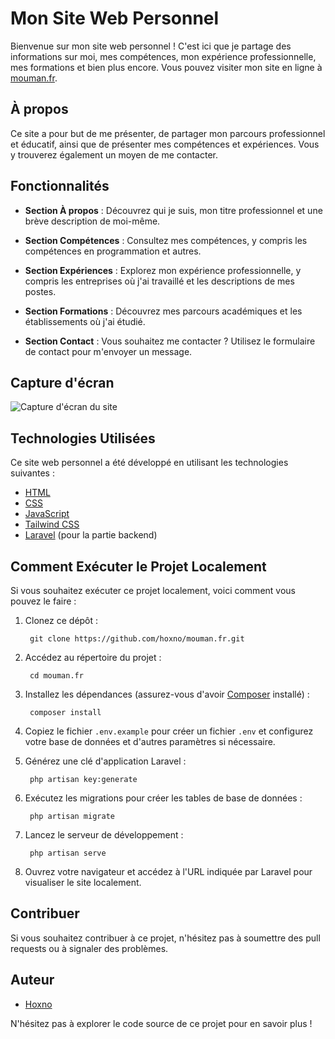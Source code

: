 # Mon Site Web Personnel

Bienvenue sur mon site web personnel ! C'est ici que je partage des informations sur moi, mes compétences, mon expérience professionnelle, mes formations et bien plus encore. Vous pouvez visiter mon site en ligne à [mouman.fr](https://mouman.fr).

## À propos

Ce site a pour but de me présenter, de partager mon parcours professionnel et éducatif, ainsi que de présenter mes compétences et expériences. Vous y trouverez également un moyen de me contacter.

## Fonctionnalités

- **Section À propos** : Découvrez qui je suis, mon titre professionnel et une brève description de moi-même.

- **Section Compétences** : Consultez mes compétences, y compris les compétences en programmation et autres.

- **Section Expériences** : Explorez mon expérience professionnelle, y compris les entreprises où j'ai travaillé et les descriptions de mes postes.

- **Section Formations** : Découvrez mes parcours académiques et les établissements où j'ai étudié.

- **Section Contact** : Vous souhaitez me contacter ? Utilisez le formulaire de contact pour m'envoyer un message.

## Capture d'écran

![Capture d'écran du site](screenshot.png)

## Technologies Utilisées

Ce site web personnel a été développé en utilisant les technologies suivantes :

- [HTML](https://developer.mozilla.org/en-US/docs/Web/HTML)
- [CSS](https://developer.mozilla.org/en-US/docs/Web/CSS)
- [JavaScript](https://developer.mozilla.org/en-US/docs/Web/JavaScript)
- [Tailwind CSS](https://tailwindcss.com/)
- [Laravel](https://laravel.com/) (pour la partie backend)

## Comment Exécuter le Projet Localement

Si vous souhaitez exécuter ce projet localement, voici comment vous pouvez le faire :

1. Clonez ce dépôt :

        git clone https://github.com/hoxno/mouman.fr.git

2. Accédez au répertoire du projet :
        
        cd mouman.fr
3. Installez les dépendances (assurez-vous d'avoir [Composer](https://getcomposer.org/) installé) :

        composer install

4. Copiez le fichier `.env.example` pour créer un fichier `.env` et configurez votre base de données et d'autres paramètres si nécessaire.

5. Générez une clé d'application Laravel :

        php artisan key:generate

6. Exécutez les migrations pour créer les tables de base de données :

        php artisan migrate

7. Lancez le serveur de développement :

        php artisan serve

8. Ouvrez votre navigateur et accédez à l'URL indiquée par Laravel pour visualiser le site localement.

## Contribuer

Si vous souhaitez contribuer à ce projet, n'hésitez pas à soumettre des pull requests ou à signaler des problèmes.

## Auteur

- [Hoxno](https://github.com/hoxno)

N'hésitez pas à explorer le code source de ce projet pour en savoir plus !